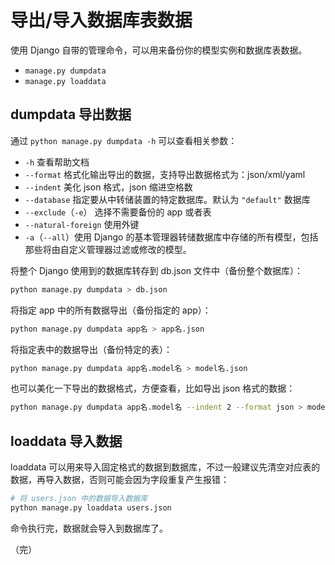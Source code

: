 # 导出/导入数据库表数据

使用 Django 自带的管理命令，可以用来备份你的模型实例和数据库表数据。

* `manage.py dumpdata`
* `manage.py loaddata`

## dumpdata 导出数据

通过 `python manage.py dumpdata -h` 可以查看相关参数：

* `-h` 查看帮助文档
* `--format` 格式化输出导出的数据，支持导出数据格式为：json/xml/yaml
* `--indent` 美化 json 格式，json 缩进空格数
* `--database` 指定要从中转储装置的特定数据库。默认为 `"default"` 数据库
* `--exclude`（`-e`） 选择不需要备份的 app 或者表
* `--natural-foreign` 使用外键
* `-a`（`--all`）使用 Django 的基本管理器转储数据库中存储的所有模型，包括那些将由自定义管理器过滤或修改的模型。

将整个 Django 使用到的数据库转存到 db.json 文件中（备份整个数据库）：

```bash
python manage.py dumpdata > db.json
```

将指定 app 中的所有数据导出（备份指定的 app）：

```bash
python manage.py dumpdata app名 > app名.json
```

将指定表中的数据导出（备份特定的表）：

```bash
python manage.py dumpdata app名.model名 > model名.json
```

也可以美化一下导出的数据格式，方便查看，比如导出 json 格式的数据：

```bash
python manage.py dumpdata app名.model名 --indent 2 --format json > model名.json
```

## loaddata 导入数据

loaddata 可以用来导入固定格式的数据到数据库，不过一般建议先清空对应表的数据，再导入数据，否则可能会因为字段重复产生报错：

```bash
# 将 users.json 中的数据导入数据库
python manage.py loaddata users.json
```

命令执行完，数据就会导入到数据库了。

（完）
